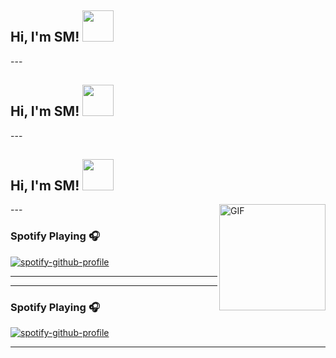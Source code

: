 <h2> Hi, I'm SM! <img src="https://emojis.slackmojis.com/emojis/images/1568570821/6412/meow_popcorn.gif?1568570821" width="50"></h2>
---

<h2> Hi, I'm SM! <img src="https://emojis.slackmojis.com/emojis/images/1593555389/9579/blob_excited.gif?1593555389" width="50"></h2>
---

<h2> Hi, I'm SM! <img src="https://thumbs.gfycat.com/ComposedUnsungFeline.webp" width="50"></h2>
---

<img align="right" alt="GIF" height="170px" src="https://media.giphy.com/media/J5B1Y8QZnzXXbLQIBu/giphy.gif" />

### Spotify Playing 🎧

[![spotify-github-profile](https://spotify-github-profile.vercel.app/api/view?uid=tv1czk8r5ar01xar2mvucmj29&cover_image=true&theme=novatorem)](https://spotify-github-profile.vercel.app/api/view?uid=tv1czk8r5ar01xar2mvucmj29&redirect=true)

---

---
### Spotify Playing 🎧

[![spotify-github-profile](https://spotify-github-profile.vercel.app/api/view?uid=tv1czk8r5ar01xar2mvucmj29&cover_image=true&theme=novatorem)](https://spotify-github-profile.vercel.app/api/view?uid=tv1czk8r5ar01xar2mvucmj29&redirect=true)


---
